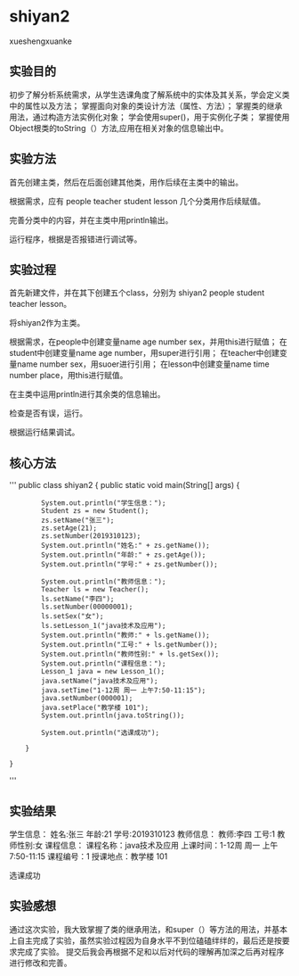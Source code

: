 # shiyan2
xueshengxuanke


## 实验目的
初步了解分析系统需求，从学生选课角度了解系统中的实体及其关系，学会定义类中的属性以及方法；
掌握面向对象的类设计方法（属性、方法）；
掌握类的继承用法，通过构造方法实例化对象；
学会使用super()，用于实例化子类；
掌握使用Object根类的toString（）方法,应用在相关对象的信息输出中。


## 实验方法
首先创建主类，然后在后面创建其他类，用作后续在主类中的输出。

根据需求，应有 people teacher student lesson 几个分类用作后续赋值。

完善分类中的内容，并在主类中用println输出。

运行程序，根据是否报错进行调试等。


## 实验过程
首先新建文件，并在其下创建五个class，分别为 shiyan2 people student teacher lesson。

将shiyan2作为主类。

根据需求，在people中创建变量name age number sex，并用this进行赋值；
         在student中创建变量name age number，用super进行引用；
         在teacher中创建变量name number sex，用suoer进行引用；
         在lesson中创建变量name time number place，用this进行赋值。

在主类中运用println进行其余类的信息输出。

检查是否有误，运行。

根据运行结果调试。


## 核心方法
'''
public class shiyan2 {
	    public static void main(String[] args) {
	        
	    	System.out.println("学生信息：");
	        Student zs = new Student();
	        zs.setName("张三");
	        zs.setAge(21);
	        zs.setNumber(2019310123);
	        System.out.println("姓名:" + zs.getName());
	        System.out.println("年龄:" + zs.getAge());
	        System.out.println("学号:" + zs.getNumber());

	        System.out.println("教师信息：");
	        Teacher ls = new Teacher();
	        ls.setName("李四");
	        ls.setNumber(00000001);
	        ls.setSex("女");
	        ls.setLesson_1("java技术及应用");
	        System.out.println("教师:" + ls.getName());
	        System.out.println("工号:" + ls.getNumber());
	        System.out.println("教师性别:" + ls.getSex());
	        System.out.println("课程信息：");
	        Lesson_1 java = new Lesson_1();
	        java.setName("java技术及应用");
	        java.setTime("1-12周 周一 上午7:50-11:15");
	        java.setNumber(000001);
	        java.setPlace("教学楼 101");
	        System.out.println(java.toString());

	        System.out.println("选课成功");

	    }

	}
'''

## 实验结果
学生信息：
姓名:张三
年龄:21
学号:2019310123
教师信息：
教师:李四
工号:1
教师性别:女
课程信息：
课程名称：java技术及应用
上课时间：1-12周 周一 上午7:50-11:15
课程编号：1
授课地点：教学楼 101

选课成功

## 实验感想
通过这次实验，我大致掌握了类的继承用法，和super（）等方法的用法，并基本上自主完成了实验，虽然实验过程因为自身水平不到位磕磕绊绊的，最后还是按要求完成了实验。
提交后我会再根据不足和以后对代码的理解再加深之后再对程序进行修改和完善。
